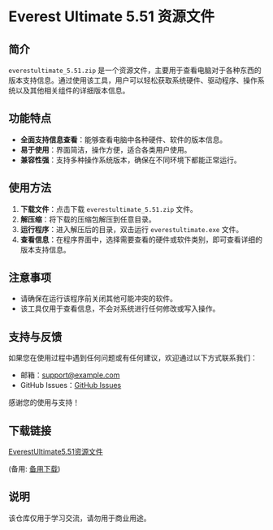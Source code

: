 # Everest Ultimate 5.51 资源文件

## 简介

`everestultimate_5.51.zip` 是一个资源文件，主要用于查看电脑对于各种东西的版本支持信息。通过使用该工具，用户可以轻松获取系统硬件、驱动程序、操作系统以及其他相关组件的详细版本信息。

## 功能特点

- **全面支持信息查看**：能够查看电脑中各种硬件、软件的版本信息。
- **易于使用**：界面简洁，操作方便，适合各类用户使用。
- **兼容性强**：支持多种操作系统版本，确保在不同环境下都能正常运行。

## 使用方法

1. **下载文件**：点击下载 `everestultimate_5.51.zip` 文件。
2. **解压缩**：将下载的压缩包解压到任意目录。
3. **运行程序**：进入解压后的目录，双击运行 `everestultimate.exe` 文件。
4. **查看信息**：在程序界面中，选择需要查看的硬件或软件类别，即可查看详细的版本支持信息。

## 注意事项

- 请确保在运行该程序前关闭其他可能冲突的软件。
- 该工具仅用于查看信息，不会对系统进行任何修改或写入操作。

## 支持与反馈

如果您在使用过程中遇到任何问题或有任何建议，欢迎通过以下方式联系我们：

- 邮箱：support@example.com
- GitHub Issues：[GitHub Issues](https://github.com/yourusername/yourrepository/issues)

感谢您的使用与支持！

## 下载链接
[EverestUltimate5.51资源文件](https://pan.quark.cn/s/227ffe946525) 

(备用: [备用下载](https://pan.baidu.com/s/1_TlT15YOz29mmoo_guv7Lg?pwd=1234))

## 说明

该仓库仅用于学习交流，请勿用于商业用途。
